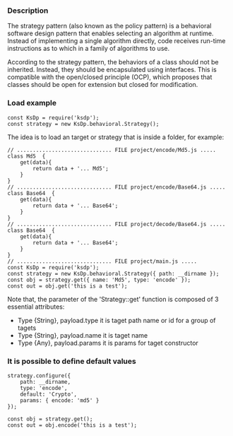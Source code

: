 ### Description

The strategy pattern (also known as the policy pattern) is a behavioral software design pattern that enables selecting an algorithm at runtime. Instead of implementing a single algorithm directly, code receives run-time instructions as to which in a family of algorithms to use.

According to the strategy pattern, the behaviors of a class should not be inherited. Instead, they should be encapsulated using interfaces. This is compatible with the open/closed principle (OCP), which proposes that classes should be open for extension but closed for modification.

### Load example
```Js
const KsDp = require('ksdp');
const strategy = new KsDp.behavioral.Strategy();
```

The idea is to load an target or strategy that is inside a folder, for example:

```Js Simple Usage example 
// .............................. FILE project/encode/Md5.js .....
class Md5  {
    get(data){
        return data + '... Md5';
    }
}
// .............................. FILE project/encode/Base64.js .....
class Base64  {
    get(data){
        return data + '... Base64';
    }
}
// .............................. FILE project/decode/Base64.js .....
class Base64  {
    get(data){
        return data + '... Base64';
    }
}
// .............................. FILE project/main.js .....
const KsDp = require('ksdp');
const strategy = new KsDp.behavioral.Strategy({ path: __dirname });
const obj = strategy.get({ name: 'Md5', type: 'encode' });
const out = obj.get('this is a test');
```

Note that, the parameter of the 'Strategy::get' function is composed of 3 essential attributes:
* Type {String}, payload.type it is taget path name or id for a group of tagets
* Type {String}, payload.name it is taget name
* Type {Any}, payload.params it is params for taget constructor

### It is possible to define default values
```Js
strategy.configure({ 
    path: __dirname, 
    type: 'encode',
    default: 'Crypto', 
    params: { encode: 'md5' } 
});

const obj = strategy.get();
const out = obj.encode('this is a test');
```